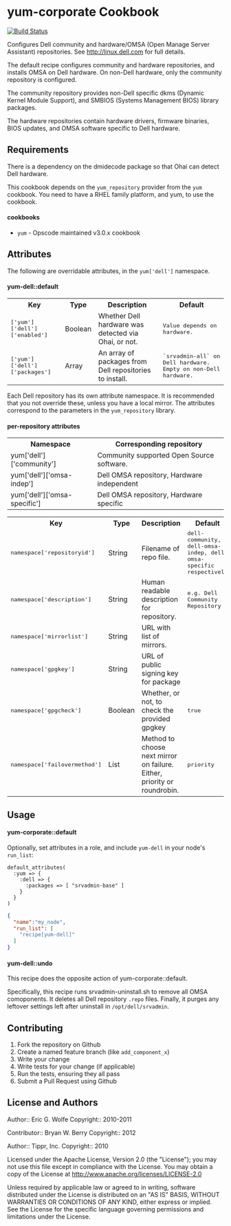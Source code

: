yum-corporate Cookbook
======================

[![Build Status](https://secure.travis-ci.org/atomic-penguin/cookbook-yum-dell.png?branch=master)](http://travis-ci.org/atomic-penguin/cookbook-yum-dell)

Configures Dell community and hardware/OMSA (Open Manage Server Assistant)
repositories.  See http://linux.dell.com for full details.

The default recipe configures community and hardware repositories, and installs
OMSA on Dell hardware.  On non-Dell hardware, only the community repository is
configured.

The community repository provides non-Dell specific
dkms (Dynamic Kernel Module Support), and SMBIOS (Systems Management BIOS)
library packages.

The hardware repositories contain hardware drivers, firmware binaries,
BIOS updates, and OMSA software specific to Dell hardware.

Requirements
------------

There is a dependency on the dmidecode package so that Ohai can detect Dell
hardware.

This cookbook depends on the `yum_repository` provider from the `yum` cookbook.
You need to have a RHEL family platform, and yum, to use the cookbook.

#### cookbooks 

- `yum` - Opscode maintained v3.0.x cookbook

Attributes
----------
The following are overridable attributes, in the `yum['dell']` namespace.

#### yum-dell::default

<table>
  <tr>
    <th>Key</th>
    <th>Type</th>
    <th>Description</th>
    <th>Default</th>
  </tr>
  <tr>
    <td><tt>['yum']['dell']['enabled']</tt></td>
    <td>Boolean</td>
    <td>Whether Dell hardware was detected via Ohai, or not.</td>
    <td><tt>Value depends on hardware.</tt></td>
  </tr>
  <tr>
    <td><tt>['yum']['dell']['packages']</tt></td>
    <td>Array</td>
    <td>An array of packages from Dell repositories to install.</td>
    <td><tt>`srvadmin-all` on Dell hardware. Empty on non-Dell hardware.</tt></td>
  </tr>
</table>

Each Dell repository has its own attribute namespace.  It is recommended
that you not override these, unless you have a local mirror.  The attributes
correspond to the parameters in the `yum_repository` library.

#### per-repository attributes

<table>
  <tr>
    <th>Namespace</th>
    <th>Corresponding repository</th>
  </tr>
  <tr>
    <td>yum['dell']['community']</td>
    <td>Community supported Open Source software.</td>
  </tr>
  <tr>
    <td>yum['dell']['omsa-indep']</td>
    <td>Dell OMSA repository, Hardware independent</td>
  </tr>
  <tr>
    <td>yum['dell']['omsa-specific']</td>
    <td>Dell OMSA repository, Hardware specific</td>
  </tr>
</table>

<table>
  <tr>
    <th>Key</th>
    <th>Type</th>
    <th>Description</th>
    <th>Default</th>
  </tr>
  <tr>
    <td><tt>namespace['repositoryid']</tt></td>
    <td>String</td>
    <td>Filename of repo file.</td>
    <td><tt>dell-community, dell-omsa-indep, dell-omsa-specific respectively</tt></td>
  </tr>
  <tr>
    <td><tt>namespace['description']</tt></td>
    <td>String</td>
    <td>Human readable description for repository.</td>
    <td><tt>e.g. Dell Community Repository</tt></td>
  </tr>
  <tr>
    <td><tt>namespace['mirrorlist']</tt></td>
    <td>String</td>
    <td>URL with list of mirrors.</td>
    <td><tt></tt></td>
  </tr>
  <tr>
    <td><tt>namespace['gpgkey']</tt></td>
    <td>String</td>
    <td>URL of public signing key for package</td>
    <td><tt></tt></td>
  </tr>
  <tr>
    <td><tt>namespace['gpgcheck']</tt></td>
    <td>Boolean</td>
    <td>Whether, or not, to check the provided gpgkey</td>
    <td><tt>true</tt></td>
  </tr>
  <tr>
    <td><tt>namespace['failovermethod']</tt></td>
    <td>List</td>
    <td>Method to choose next mirror on failure.  Either, priority or roundrobin.</td>
    <td><tt>priority</tt></td>
  </tr>
</table>

Usage
-----
#### yum-corporate::default

Optionally, set attributes in a role, and
include `yum-dell` in your node's `run_list`:

```
default_attributes(
  :yum => {
    :dell => {
      :packages => [ "srvadmin-base" ]
    }
  }
)
```

```json
{
  "name":"my_node",
  "run_list": [
    "recipe[yum-dell]"
  ]
}
```

#### yum-dell::undo

This recipe does the opposite action of yum-corporate::default.

Specifically, this recipe runs srvadmin-uninstall.sh to remove
all OMSA comoponents.  It deletes all Dell repository `.repo`
files.  Finally, it purges any leftover settings left after
uninstall in `/opt/dell/srvadmin`.

Contributing
------------

1. Fork the repository on Github
2. Create a named feature branch (like `add_component_x`)
3. Write your change
4. Write tests for your change (if applicable)
5. Run the tests, ensuring they all pass
6. Submit a Pull Request using Github

License and Authors
-------------------

Author:: Eric G. Wolfe
Copyright:: 2010-2011

Contributor:: Bryan W. Berry
Copyright:: 2012

Author:: Tippr, Inc.
Copyright:: 2010

Licensed under the Apache License, Version 2.0 (the "License");
you may not use this file except in compliance with the License.
You may obtain a copy of the License at
    http://www.apache.org/licenses/LICENSE-2.0

Unless required by applicable law or agreed to in writing, software
distributed under the License is distributed on an "AS IS" BASIS,
WITHOUT WARRANTIES OR CONDITIONS OF ANY KIND, either express or implied.
See the License for the specific language governing permissions and
limitations under the License.
